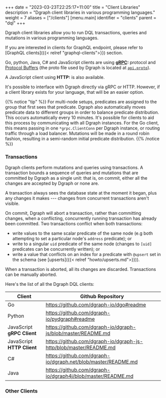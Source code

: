 +++
date = "2023-03-23T22:25:17+11:00"
title = "Client Libraries"
description = "Dgraph client libraries in various programming languages."
weight = 7
aliases = ["/clients"]
[menu.main]
  identifier = "clients"
  parent = "dql"
+++

Dgraph client libraries allow you to run DQL transactions, queries and mutations in various programming languages.

If you are interested in clients for GraphQL endpoint, please refer to [GraphQL clients]({{< relref "graphql-clients">}}) section.


Go, python, Java, C# and JavaScript clients are using **[gRPC](http://www.grpc.io/):** protocol and [Protocol
  Buffers](https://developers.google.com/protocol-buffers) (the proto file
used by Dgraph is located at
[`api.proto`](https://github.com/dgraph-io/dgo/blob/master/protos/api.proto)).

A JavaScript client  using **HTTP:** is also available.


It's possible to interface with Dgraph directly via gRPC or HTTP. However, if a
client library exists for your language, that will be an easier option.

{{% notice "tip" %}}
For multi-node setups, predicates are assigned to the group that first sees that
predicate. Dgraph also automatically moves predicate data to different groups in
order to balance predicate distribution. This occurs automatically every 10
minutes. It's possible for clients to aid this process by communicating with all
Dgraph instances. For the Go client, this means passing in one
`*grpc.ClientConn` per Dgraph instance, or routing traffic through a load balancer.
Mutations will be made in a round robin
fashion, resulting in a semi-random initial predicate distribution.
{{% /notice %}}


### Transactions

Dgraph clients perform mutations and queries using transactions. A
transaction bounds a sequence of queries and mutations that are committed by
Dgraph as a single unit: that is, on commit, either all the changes are accepted
by Dgraph or none are.

A transaction always sees the database state at the moment it began, plus any
changes it makes --- changes from concurrent transactions aren't visible.

On commit, Dgraph will abort a transaction, rather than committing changes, when
a conflicting, concurrently running transaction has already been committed.  Two
transactions conflict when both transactions:

- write values to the same scalar predicate of the same node (e.g both
  attempting to set a particular node's `address` predicate); or
- write to a singular `uid` predicate of the same node (changes to `[uid]` predicates can be concurrently written); or
- write a value that conflicts on an index for a predicate with `@upsert` set in the schema (see [upserts]({{< relref "howto/upserts.md">}})).

When a transaction is aborted, all its changes are discarded.  Transactions can be manually aborted.

Here's the list of all the Dgraph DQL clients:

| Client  | Github Repository  |   
|---|---|
| Go  | https://github.com/dgraph-io/dgo#readme   |
| Python  | https://github.com/dgraph-io/pydgraph#readme  |
| JavaScript **gRPC Client**  | https://github.com/dgraph-io/dgraph-js/blob/master/README.md 
| JavaScript **HTTP Client** | https://github.com/dgraph-io/dgraph-js-http/blob/master/README.md|
| C# | https://github.com/dgraph-io/dgraph.net/blob/master/README.md |
| Java | https://github.com/dgraph-io/dgraph4j/blob/master/README.md |

### Other Clients
